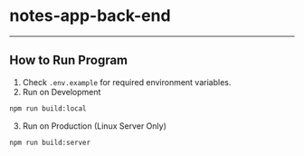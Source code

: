 # notes-app-back-end

---

## How to Run Program

1. Check `.env.example` for required environment variables.
2. Run on Development

```bash
npm run build:local
```

3. Run on Production (Linux Server Only)

```bash
npm run build:server
```
